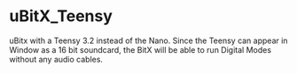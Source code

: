 # uBitX_Teensy
uBitx with a Teensy 3.2 instead of the Nano.  Since the Teensy can appear in Window as a 16 bit soundcard, the BitX will be able to run Digital Modes without any audio cables.



